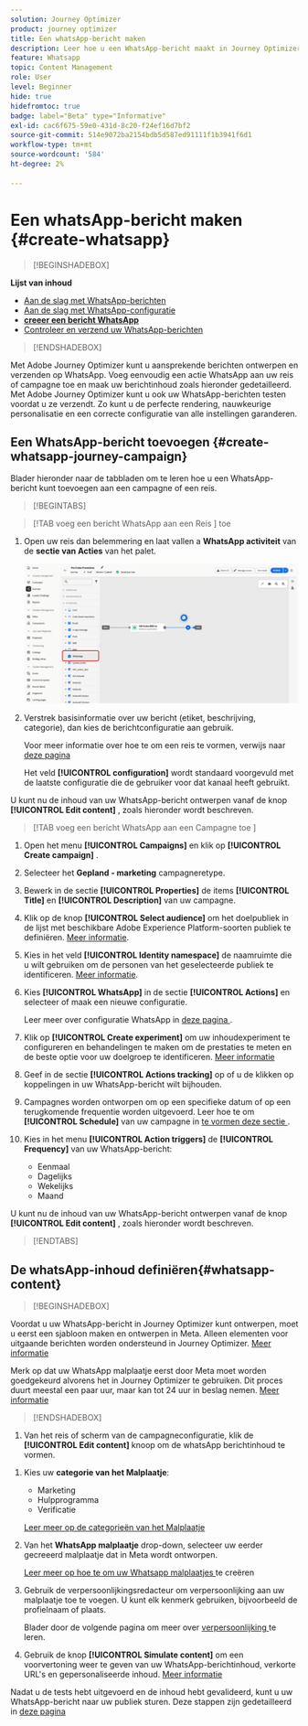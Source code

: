 ```yaml
---
solution: Journey Optimizer
product: journey optimizer
title: Een whatsApp-bericht maken
description: Leer hoe u een WhatsApp-bericht maakt in Journey Optimizer
feature: Whatsapp
topic: Content Management
role: User
level: Beginner
hide: true
hidefromtoc: true
badge: label="Beta" type="Informative"
exl-id: cac6f675-59e0-431d-8c20-f24ef16d7bf2
source-git-commit: 514e9072ba2154bdb5d587ed91111f1b3941f6d1
workflow-type: tm+mt
source-wordcount: '584'
ht-degree: 2%

---
```


# Een whatsApp-bericht maken {#create-whatsapp}

>[!BEGINSHADEBOX]

**Lijst van inhoud**

* [Aan de slag met WhatsApp-berichten](get-started-whatsapp.md)
* [Aan de slag met WhatsApp-configuratie](whatsapp-configuration.md)
* **[creeer een bericht WhatsApp](create-whatsapp.md)**
* [Controleer en verzend uw WhatsApp-berichten](send-whatsapp.md)

>[!ENDSHADEBOX]

Met Adobe Journey Optimizer kunt u aansprekende berichten ontwerpen en verzenden op WhatsApp. Voeg eenvoudig een actie WhatsApp aan uw reis of campagne toe en maak uw berichtinhoud zoals hieronder gedetailleerd. Met Adobe Journey Optimizer kunt u ook uw WhatsApp-berichten testen voordat u ze verzendt. Zo kunt u de perfecte rendering, nauwkeurige personalisatie en een correcte configuratie van alle instellingen garanderen.

## Een WhatsApp-bericht toevoegen {#create-whatsapp-journey-campaign}

Blader hieronder naar de tabbladen om te leren hoe u een WhatsApp-bericht kunt toevoegen aan een campagne of een reis.

>[!BEGINTABS]

>[!TAB  voeg een bericht WhatsApp aan een Reis ] toe

1. Open uw reis dan belemmering en laat vallen a **WhatsApp activiteit** van de **sectie van Acties** van het palet.

   ![](assets/whatsapp-create-jo.png)

1. Verstrek basisinformatie over uw bericht (etiket, beschrijving, categorie), dan kies de berichtconfiguratie aan gebruik.

   Voor meer informatie over hoe te om een reis te vormen, verwijs naar [ deze pagina ](../building-journeys/journey-gs.md)

   Het veld **[!UICONTROL configuration]** wordt standaard voorgevuld met de laatste configuratie die de gebruiker voor dat kanaal heeft gebruikt.

U kunt nu de inhoud van uw WhatsApp-bericht ontwerpen vanaf de knop **[!UICONTROL Edit content]** , zoals hieronder wordt beschreven.

>[!TAB  voeg een bericht WhatsApp aan een Campagne toe ]

1. Open het menu **[!UICONTROL Campaigns]** en klik op **[!UICONTROL Create campaign]** .

1. Selecteer het **Gepland - marketing** campagneretype.

1. Bewerk in de sectie **[!UICONTROL Properties]** de items **[!UICONTROL Title]** en **[!UICONTROL Description]** van uw campagne.

1. Klik op de knop **[!UICONTROL Select audience]** om het doelpubliek in de lijst met beschikbare Adobe Experience Platform-soorten publiek te definiëren. [Meer informatie](../audience/about-audiences.md).

1. Kies in het veld **[!UICONTROL Identity namespace]** de naamruimte die u wilt gebruiken om de personen van het geselecteerde publiek te identificeren. [Meer informatie](../event/about-creating.md#select-the-namespace).

1. Kies **[!UICONTROL WhatsApp]** in de sectie **[!UICONTROL Actions]** en selecteer of maak een nieuwe configuratie.

   Leer meer over configuratie WhatsApp in [ deze pagina ](whatsapp-configuration.md).

1. Klik op **[!UICONTROL Create experiment]** om uw inhoudexperiment te configureren en behandelingen te maken om de prestaties te meten en de beste optie voor uw doelgroep te identificeren. [Meer informatie](../content-management/content-experiment.md)

1. Geef in de sectie **[!UICONTROL Actions tracking]** op of u de klikken op koppelingen in uw WhatsApp-bericht wilt bijhouden.

1. Campagnes worden ontworpen om op een specifieke datum of op een terugkomende frequentie worden uitgevoerd. Leer hoe te om **[!UICONTROL Schedule]** van uw campagne in [ te vormen deze sectie ](../campaigns/create-campaign.md#schedule).

1. Kies in het menu **[!UICONTROL Action triggers]** de **[!UICONTROL Frequency]** van uw WhatsApp-bericht:

   * Eenmaal
   * Dagelijks
   * Wekelijks
   * Maand

U kunt nu de inhoud van uw WhatsApp-bericht ontwerpen vanaf de knop **[!UICONTROL Edit content]** , zoals hieronder wordt beschreven.

>[!ENDTABS]

## De whatsApp-inhoud definiëren{#whatsapp-content}

>[!BEGINSHADEBOX]

Voordat u uw WhatsApp-bericht in Journey Optimizer kunt ontwerpen, moet u eerst een sjabloon maken en ontwerpen in Meta. Alleen elementen voor uitgaande berichten worden ondersteund in Journey Optimizer. [Meer informatie](https://www.facebook.com/business/help/2055875911147364?id=2129163877102343)

Merk op dat uw WhatsApp malplaatje eerst door Meta moet worden goedgekeurd alvorens het in Journey Optimizer te gebruiken. Dit proces duurt meestal een paar uur, maar kan tot 24 uur in beslag nemen. [Meer informatie](https://developers.facebook.com/docs/whatsapp/message-templates/guidelines/#approval-process)

>[!ENDSHADEBOX]

1. Van het reis of scherm van de campagneconfiguratie, klik de **[!UICONTROL Edit content]** knoop om de whatsApp berichtinhoud te vormen.

<!--
1. Select **[!UICONTROL Template message]**. 
-->

1. Kies uw **categorie van het Malplaatje**:

   * Marketing
   * Hulpprogramma
   * Verificatie

   [ Leer meer op de categorieën van het Malplaatje ](https://developers.facebook.com/docs/whatsapp/updates-to-pricing/new-template-guidelines/#template-category-guidelines)

1. Van het **WhatsApp malplaatje** drop-down, selecteer uw eerder gecreeerd malplaatje dat in Meta wordt ontworpen.

   [ Leer meer op hoe te om uw Whatsapp malplaatjes ](https://www.facebook.com/business/help/2055875911147364?id=2129163877102343) te creëren

1. Gebruik de verpersoonlijkingsredacteur om verpersoonlijking aan uw malplaatje toe te voegen. U kunt elk kenmerk gebruiken, bijvoorbeeld de profielnaam of plaats.

   Blader door de volgende pagina om meer over [ verpersoonlijking ](../personalization/personalize.md) te leren.

1. Gebruik de knop **[!UICONTROL Simulate content]** om een voorvertoning weer te geven van uw WhatsApp-berichtinhoud, verkorte URL&#39;s en gepersonaliseerde inhoud. [Meer informatie](send-whatsapp.md)

Nadat u de tests hebt uitgevoerd en de inhoud hebt gevalideerd, kunt u uw WhatsApp-bericht naar uw publiek sturen. Deze stappen zijn gedetailleerd in [ deze pagina ](send-whatsapp.md)


<!--
* **[!UICONTROL Template message]**: Predefined message imported from Meta into Journey Optimizer. These are intended for sending notifications, alerts, or updates to your customers.

* **[!UICONTROL Response message]**: Message created in Journey Optimizer and sent in reply to customer queries or interactions.

>[!BEGINTABS]

>[!TAB Template message]

1. From the journey or campaign configuration screen, click the **[!UICONTROL Edit content]** button to configure the WhatsApp message content.

1. Select **[!UICONTROL Template message]**.

1. Choose your Template category. [Learn more](https://developers.facebook.com/docs/WhatsApp/updates-to-pricing/new-template-guidelines/)

1. From the **WhatsApp template** drop-down, select your previously created template designed in Meta.

1. Use the personalization editor to define content, add personalization and dynamic content. You can use any attribute, such as the profile name or city for example. You can also define conditional rules. Browse to the following pages to learn more about [personalization](../personalization/personalize.md) and [dynamic content](../personalization/get-started-dynamic-content.md) in the personalization editor.

1. Use the **[!UICONTROL Simulate content]** button to preview your WhatsApp message content, shortened URLs, and personalized content. [Learn more](send-whatsapp.md)

Once you have performed your tests and validated the content, you can send your WhatsApp message to your audience. These steps are detailed in [this page](send-whatsapp.md)

>[!TAB Response message]

1. From the journey or campaign configuration screen, click the **[!UICONTROL Edit content]** button to configure the WhatsApp message content.

1. Select **[!UICONTROL Response message]**.

1. Enter your text in the **[!UICONTROL Body]** field.

1. Use the personalization editor to define content, add personalization and dynamic content. You can use any attribute, such as the profile name or city for example. You can also define conditional rules. Browse to the following pages to learn more about [personalization](../personalization/personalize.md) and [dynamic content](../personalization/get-started-dynamic-content.md) in the personalization editor.

1. Use the **[!UICONTROL Simulate content]** button to preview your WhatsApp message content, shortened URLs, and personalized content. [Learn more](send-whatsapp.md)

Once you have performed your tests and validated the content, you can send your WhatsApp message to your audience. These steps are detailed in [this page](send-whatsapp.md)

>[!ENDTABS]
-->
